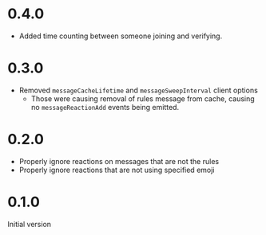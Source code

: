 # 0.4.0

- Added time counting between someone joining and verifying.

# 0.3.0

- Removed `messageCacheLifetime` and `messageSweepInterval` client options
  - Those were causing removal of rules message from cache, causing no `messageReactionAdd` events being emitted.

# 0.2.0

- Properly ignore reactions on messages that are not the rules
- Properly ignore reactions that are not using specified emoji

# 0.1.0

Initial version